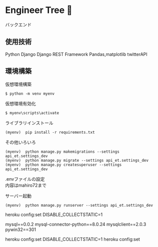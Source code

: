 # Engineer Tree 🌳  

バックエンド


## 使用技術  
Python
Django
Django REST Framework
Pandas,matplotlib
twitterAPI

## 環境構築  


仮想環境構築  
```
$ python -m venv myenv
```

仮想環境有効化  
```
$ myenv\scripts\activate
```

ライブラリインストール  
```
(myenv)  pip install -r requirements.txt
```


その他いろいろ
```
(myenv)  python manage.py makemigrations --settings api_et.settings_dev
(myenv)  python manage.py migrate --settings api_et.settings_dev
(myenv)  python manage.py createsuperuser --settings api_et.settings_dev
```


.envファイルの設定  
内容はmahiro72まで

サーバー起動
```
(myenv)  python manage.py runserver --settings api_et.settings_dev

```



heroku config:set DISABLE_COLLECTSTATIC=1

mysql==0.0.2
mysql-connector-python==8.0.24
mysqlclient==2.0.3
pywin32==301
<!-- # pywin32==302 -->

heroku config:set DISABLE_COLLECTSTATIC=1
heroku config:set 


